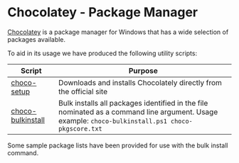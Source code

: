 # Chocolatey - Package Manager

[Chocolatey](https://chocolatey.org/) is a package manager for Windows that has a wide selection of packages available.

To aid in its usage we have produced the following utility scripts:

| Script | Purpose |
| --- | --- |
| [choco-setup](choco-setup.ps1) | Downloads and installs Chocolately directly from the official site |
| [choco-bulkinstall](choco-bulkinstall.ps1) | Bulk installs all packages identified in the file nominated as a command line argument. Usage example:  `choco-bulkinstall.ps1 choco-pkgscore.txt` |

Some sample package lists have been provided for use with the bulk install command.
